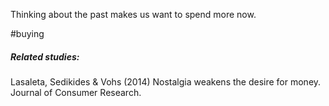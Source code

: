 Thinking about the past makes us want to spend more now.

#buying 

##### Related studies: 

Lasaleta, Sedikides & Vohs (2014) Nostalgia weakens the desire for money. Journal of Consumer Research.

